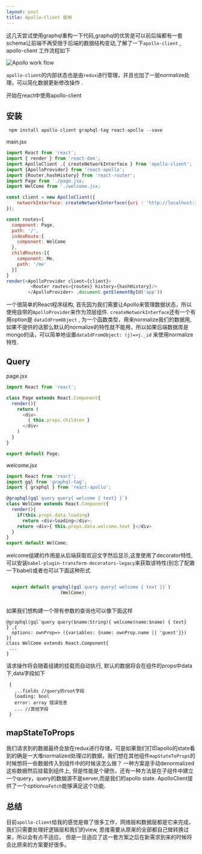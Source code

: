 ```yaml
---
layout: post
title: Apollo-Client 使用
---
```


 这几天尝试使用graphql重构一下代码,graphql的优势是可以前后端都有一套schema让前端不再受限于后端的数据结构变动,了解了一下`apollo-client` , apollo-client 工作流程如下

![Apollo work flow]({{site.baseurl}}/content/images/apolloclient.png)

 `apollo-client`的内部状态也是由`redux`进行管理，并且也加了一层normalize处理，可以简化数据更新修改操作 .

 开始在react中使用apollo-client

## 安装

~~~javascript
 npm install apollo-client graphql-tag react-apollo --save
~~~

main.jsx

~~~javascript
import React from 'react';
import { render } from 'react-dom';
import ApolloClient ,{ createNetworkInterface } from 'apollo-client';
import {ApolloProvider} from 'react-apollo';
import {Router,hashHistory} from 'react-router';
import Page from './page.jsx;
import WelCome from './welcome.jsx;

const client = new ApolloClient({
    networkInterface: createNetworkInterface({uri : 'http://localhost:3000/graphql'})
});

const routes={
  component: Page,
  path: '/',
  indexRoute:{
    component: WelCome
  },
  childRoutes:[{
    component: Me,
    path: '/me'
  }]
}
render(<ApolloProvider client={client}>
         <Router routes={routes} history={hashHistory}/>
        </ApolloProvider> ,document.getElementById('app'))

~~~


一个很简单的React程序结构, 首先因为我们需要让Apollo来管理数据状态，所以使用自带的`ApolloProvider`来作为顶层组件. `createNetworkInterface`还有一个有用option是 `dataIdFromObject` , 为一个函数类型，用来normalize我们的数据用,如果不提供的话那么默认的normalize的特性就不能用，所以如果后端数据库是mongo的话，可以简单地设置`dataIdFromObject: (j)=>j._id` 来使用normalize特性.

## Query

page.jsx

~~~javascript
import React from 'react';

class Page extends React.Component{
  render(){
    return (
      <div>
      	{ this.props.children } 
      </div>
    )
  }
}

export default Page;
~~~

welcome.jsx

~~~javascript
import React from 'react';
import gql from 'graphql-tag';
import { graphql } from 'react-apollo';

@graphql(gql`query query{ welcome { text} }`)
class WelCome extends React.Component{
  render(){
    if(this.props.data.loading)
      return <div>loading</div>;
    return <div>{ this.props.data.welcome.text }</div>
  }
}
export default WelCome;
~~~

welcome组建的作用是从后端获取欢迎文字然后显示,这里使用了decorator特性,可以安装`babel-plugin-transform-decorators-legacy`来获取该特性(别忘了配置一下babel)或者也可以下面这种形式

~~~javascript

  export default graphql(gql`query query{ welcome { text }}`)
                    (WelCome);
  
~~~

如果我们想构建一个带有参数的查询也可以像下面这样

~~~
@graphql(gql`query query($name:String){ welcome(name:$name) { text} }`,{
  options: ownProp=> ({variables: {name: ownProp.name || 'guest'}})
})
class WelCome extends React.Component{
 ...
}
~~~


请求操作将会随着组建的挂载而自动执行, 默认的数据将会在组件的props中data下,data字段如下

~~~
 {
   ...fields //query的root字段
   loading: bool
   error: array 错误信息
   ... //其他字段
 }
~~~



## mapStateToProps

我们请求到的数据最终会放在redux进行存储，可是如果我们打印apollo的state看到的确是一大堆normalized处理过的数据，我们想在其他组件`mapStateToProps`的时候想将一些数据传入到组件中的时候该怎么做？ 一种方案是手动denormalized这些数据然后挂载到组件上, 但是性能是个硬伤，还有一种方法是在子组件中建立一个query，query的数据源不是server,而是我们的apollo state. ApolloClient提供了一个option`noFetch`能够满足这个功能.


## 总结
目前`apollo-client`给我的感觉是做了很多工作，网络层和数据层都是它来完成，我们只需要处理好逻辑层和我们的view, 思维需要从原来的全部都自己做转换过来，所以会有点不适应。 但是一旦适应了这一套方案之后在新需求到来的时候将会比原来的方案要好很多。